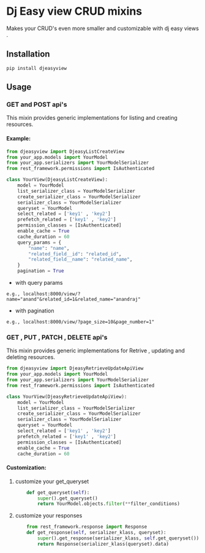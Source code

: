 # Dj Easy view CRUD mixins

Makes your CRUD's even more smaller and customizable with dj easy views .

## Installation

```
pip install djeasyview
```

## Usage

### GET and POST api's

This mixin provides generic implementations for listing and creating resources.

#### Example:

```python
from djeasyview import DjeasyListCreateView
from your_app.models import YourModel
from your_app.serializers import YourModelSerializer
from rest_framework.permissions import IsAuthenticated

class YourView(DjeasyListCreateView):
    model = YourModel
    list_serializer_class = YourModelSerializer
    create_serializer_class = YourModelSerializer
    serializer_class = YourModelSerializer
    queryset = YourModel
    select_related = ['key1' , 'key2']
    prefetch_related = ['key1' , 'key2']
    permission_classes = [IsAuthenticated]
    enable_cache = True
    cache_duration = 60
    query_params = {
        "name": "name",
        "related_field__id": "related_id",
        "related_field__name": "related_name",
    }
    pagination = True
```


- with query params
```
e.g., localhost:8000/view/?name="anand"&related_id=1&related_name="anandraj"
```
- with pagination
```
e.g., localhost:8000/view/?page_size=10&page_number=1"
```
 

### GET , PUT , PATCH , DELETE api's

This mixin provides generic implementations for Retrive , updating and deleting resources.

```python
from djeasyview import DjeasyRetrieveUpdateApiView
from your_app.models import YourModel
from your_app.serializers import YourModelSerializer
from rest_framework.permissions import IsAuthenticated

class YourView(DjeasyRetrieveUpdateApiView):
    model = YourModel
    list_serializer_class = YourModelSerializer
    create_serializer_class = YourModelSerializer
    serializer_class = YourModelSerializer
    queryset = YourModel
    select_related = ['key1' , 'key2']
    prefetch_related = ['key1' , 'key2']
    permission_classes = [IsAuthenticated]
    enable_cache = True
    cache_duration = 60
```




#### Customization:


1. customize your get_queryset

    ```python
        def get_queryset(self):
            super().get_queryset()
            return YourModel.objects.filter(**filter_conditions)
    ```

2. customize your responses
    ```python
        from rest_framework.response import Response
        def get_response(self, serializer_klass, queryset):
            super().get_response(serializer_klass, self.get_queryset())
            return Response(serializer_klass(queryset).data)
    ```